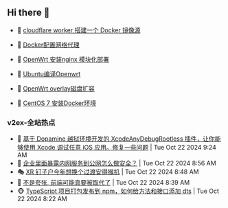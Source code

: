 ## Hi there 👋

<!--
**dkyg666/dkyg666** is a ✨ _special_ ✨ repository because its `README.md` (this file) appears on your GitHub profile.

Here are some ideas to get you started:

- 🔭 I’m currently working on ...
- 🌱 I’m currently learning ...
- 👯 I’m looking to collaborate on ...
- 🤔 I’m looking for help with ...
- 💬 Ask me about ...
- 📫 How to reach me: ...
- 😄 Pronouns: ...
- ⚡ Fun fact: ...
-->

<!-- BLOG-POST-LIST:START -->
- 🦩 [cloudflare worker 搭建一个 Docker 镜像源](http://blog.1996099.xyz/archives/cloudflare-worker-da-jian-yi-ge-docker-jing-xiang-zhan) 

- 🚦 [Docker配置网络代理](http://blog.1996099.xyz/archives/dockerpei-zhi-wang-luo-dai-li) 

- 🫶 [OpenWrt 安装nginx 模块化部署](http://blog.1996099.xyz/archives/openwrt-an-zhuang-nginx-mo-kuai-hua-bu-shu) 

- 🦄 [Ubuntu编译Openwrt](http://blog.1996099.xyz/archives/ubuntuzi-bian-yi-openwrt) 

- 🐻 [OpenWrt overlay磁盘扩容](http://blog.1996099.xyz/archives/openwrt-overlay) 

- 🤖 [CentOS 7 安装Docker环境](http://blog.1996099.xyz/archives/centos-docker) 
<!-- BLOG-POST-LIST:END -->

### v2ex-全站热点
<!-- v2ex:START -->
- 🥸 [基于 Dopamine 越狱环境开发的 XcodeAnyDebugRootless 插件，让你能够使用 Xcode 调试任意 iOS 应用。修复一些问题](https://www.v2ex.com/t/1082632#reply0) | Tue Oct 22 2024 9:24 AM
- 🤗 [企业里面暴露内网服务到公网怎么做安全？](https://www.v2ex.com/t/1082624#reply23) | Tue Oct 22 2024 8:56 AM
- 🎭 [XR 钉子户今年想换个过渡安得猴机](https://www.v2ex.com/t/1082621#reply15) | Tue Oct 22 2024 8:48 AM
- 🥷 [不是夸张, 前端可能真要被取代了](https://www.v2ex.com/t/1082619#reply0) | Tue Oct 22 2024 8:39 AM
- 🐵 [TypeScript 项目打包发布到 npm，如何给方法和接口添加 dts](https://www.v2ex.com/t/1082613#reply6) | Tue Oct 22 2024 8:22 AM<!-- v2ex:END -->

